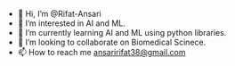 - 👋 Hi, I’m @Rifat-Ansari
- 👀 I’m interested in AI and ML. 
- 🌱 I’m currently learning AI and ML using python libraries.
- 💞️ I’m looking to collaborate on Biomedical Scinece.
- 📫 How to reach me ansaririfat38@gmail.com

<!---
Rifat-Ansari/Rifat-Ansari is a ✨ special ✨ repository because its `README.md` (this file) appears on your GitHub profile.
You can click the Preview link to take a look at your changes.
--->

